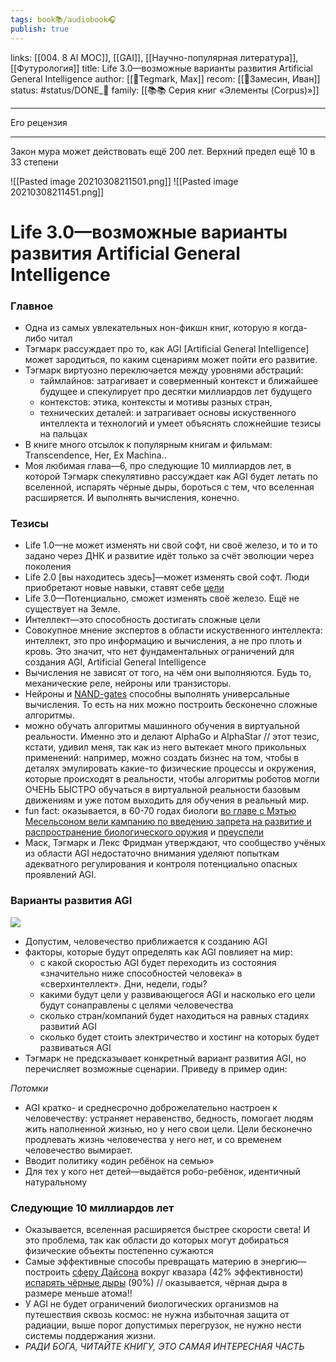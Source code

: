 ```yaml
---
tags: book📚/audiobook🎧
publish: true
---
```

links: [[004. 8 AI MOC]], [[GAI]], [[Научно-популярная литература]], [[Футурология]]
title: Life 3.0—возможные варианты развития Artificial General Intelligence
author: [[👤Tegmark, Max]]
recom: [[👤Замесин, Иван]]
status: #status/DONE_🌳
family: [[📚📚 Серия книг «Элементы (Corpus)»]]

---

Его рецензия 

---

Закон мура может действовать ещё 200 лет. Верхний предел ещё 10 в 33 степени

![[Pasted image 20210308211501.png]]
![[Pasted image 20210308211451.png]]


# Life 3.0—возможные варианты развития Artificial General Intelligence


### Главное

*   Одна из самых увлекательных нон-фикшн книг, которую я когда-либо читал
*   Тэгмарк рассуждает про то, как AGI \[Artificial General Intelligence\] может зародиться, по каким сценариям может пойти его развитие.
*   Тэгмарк виртуозно переключается между уровнями абстраций:
    *   таймлайнов: затрагивает и соверменный контекст и ближайшее будущее и спекулирует про десятки миллиардов лет будущего
    *   контекстов: этика, контексты и мотивы разных стран,
    *   технических деталей: и затрагивает основы искуственного интеллекта и технологий и умеет объяснять сложнейшие тезисы на пальцах
*   В книге много отсылок к популярным книгам и фильмам: Transcendence, Her, Ex Machina..
*   Моя любимая глава—6, про следующие 10 миллиардов лет, в которой Тэгмарк спекулятивно рассуждает как AGI будет летать по вселенной, испарять чёрные дыры, бороться с тем, что вселенная расширяется. И выполнять вычисления, конечно.

### Тезисы

*   Life 1.0—не может изменять ни свой софт, ни своё железо, и то и то задано через ДНК и развитие идёт только за счёт эволюции через поколения
*   Life 2.0 \[вы находитесь здесь\]—может изменять свой софт. Люди приобретают новые навыки, ставят себе [цели](https://zamesin.me/goals-are-bad-systems-rocks/)
*   Life 3.0—Потенциально, сможет изменять своё железо. Ещё не существует на Земле.
*   Интеллект—это способность достигать сложные цели
*   Совокупное мнение экспертов в области искуственного интеллекта: интеллект, это про информацию и вычисления, а не про плоть и кровь. Это значит, что нет фундаментальных ограничений для создания AGI, Artificial General Intelligence
*   Вычисления не зависят от того, на чём они выполняются. Будь то, механические реле, нейроны или транзисторы.
*   Нейроны и [NAND-gates](https://en.wikipedia.org/wiki/NAND_gate) способны выполнять универсальные вычисления. То есть на них можно построить бесконечно сложные алгоритмы.
*   можно обучать алгоритмы машинного обучения в виртуальной реальности. Именно это и делают AlphaGo и AlphaStar // этот тезис, кстати, удивил меня, так как из него вытекает много прикольных применений: например, можно создать бизнес на том, чтобы в деталях эмулировать какие-то физические процессы и окружения, которые происходят в реальности, чтобы алгоритмы роботов могли ОЧЕНЬ БЫСТРО обучаться в виртуальной реальности базовым движениям и уже потом выходить для обучения в реальный мир.
*   fun fact: оказывается, в 60-70 годах биологи [во главе с Мэтью Месельсоном вели кампанию по введению запрета на развитие и распространение биологического оружия](https://www.vox.com/future-perfect/2019/4/9/18301321/biological-weapons-xrisks-future-of-life-institute) и [преуспели](https://www.ncbi.nlm.nih.gov/pmc/articles/PMC1490304/)
*   Маск, Тэгмарк и Лекс Фридман утверждают, что сообщество учёных из области AGI недостаточно внимания уделяют попыткам адекватного регулирования и контроля потенциально опасных проявлений AGI.

### Варианты развития AGI

![](https://zamesin.me/content/images/2020/01/image.png)

*   Допустим, человечество приближается к созданию AGI
*   факторы, которые будут определять как AGI повлияет на мир:
    *   с какой скоростью AGI будет переходить из состояния «значительно ниже способностей человека» в «сверхинтеллект». Дни, недели, годы?
    *   какими будут цели у развивающегося AGI и насколько его цели будут сонаправлены с целями человечества
    *   сколько стран/компаний будет находиться на равных стадиях развитий AGI
    *   сколько будет стоить электричество и хостинг на которых будет развиваться AGI
*   Тэгмарк не предсказывает конкретный вариант развития AGI, но перечисляет возможные сценарии. Приведу в пример один:

_Потомки_

*   AGI кратко- и среднесрочно доброжелательно настроен к человечеству: устраняет неравенство, бедность, помогает людям жить наполненной жизнью, но у него свои цели. Цели бесконечно продлевать жизнь человечества у него нет, и со временем человечество вымирает.
*   Вводит политику «один ребёнок на семью»
*   Для тех у кого нет детей—выдаётся робо-ребёнок, идентичный натуральному

### Следующие 10 миллиардов лет

*   Оказывается, вселенная расширяется быстрее скорости света! И это проблема, так как области до которых могут добираться физические объекты постепенно сужаются
*   Самые эффективные способы превращать материю в энергию—построить [сферу Дайсона](https://en.wikipedia.org/wiki/Dyson_sphere) вокруг квазара (42% эффективности) [испарять чёрные дыры](https://en.wikipedia.org/wiki/Hawking_radiation) (90%) // оказывается, чёрная дыра в размере меньше атома!!
*   У AGI не будет ограничений биологических организмов на путешествия сквозь космос: не нужна избыточная защита от радиации, выше порог допустимых перегрузок, не нужно нести системы поддержания жизни.
*   _РАДИ БОГА, ЧИТАЙТЕ КНИГУ, ЭТО САМАЯ ИНТЕРЕСНАЯ ЧАСТЬ_